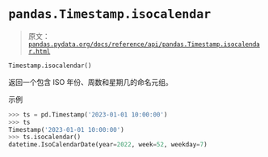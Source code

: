 # `pandas.Timestamp.isocalendar`

> 原文：[`pandas.pydata.org/docs/reference/api/pandas.Timestamp.isocalendar.html`](https://pandas.pydata.org/docs/reference/api/pandas.Timestamp.isocalendar.html)

```py
Timestamp.isocalendar()
```

返回一个包含 ISO 年份、周数和星期几的命名元组。

示例

```py
>>> ts = pd.Timestamp('2023-01-01 10:00:00')
>>> ts
Timestamp('2023-01-01 10:00:00')
>>> ts.isocalendar()
datetime.IsoCalendarDate(year=2022, week=52, weekday=7) 
```
